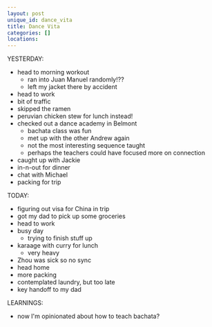 ```yaml
---
layout: post
unique_id: dance_vita
title: Dance Vita
categories: []
locations: 
---
```


YESTERDAY:
* head to morning workout
  * ran into Juan Manuel randomly!??
  * left my jacket there by accident
* head to work
* bit of traffic
* skipped the ramen
* peruvian chicken stew for lunch instead!
* checked out a  dance academy in Belmont
  * bachata class was fun
  * met up with the other Andrew again
  * not the most interesting sequence taught
  * perhaps the teachers could have focused more on connection
* caught up with Jackie
* in-n-out for dinner
* chat with Michael
* packing for trip

TODAY:
* figuring out visa for China in trip
* got my dad to pick up some groceries
* head to work
* busy day
  * trying to finish stuff up
* karaage with curry for lunch
  * very heavy
* Zhou was sick so no sync
* head home
* more packing
* contemplated laundry, but too late
* key handoff to my dad

LEARNINGS:
* now I'm opinionated about how to teach bachata?
